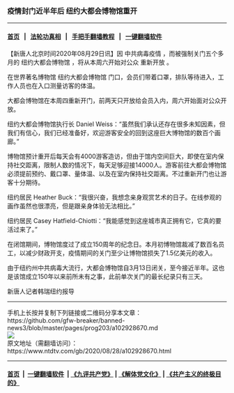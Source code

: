 ### 疫情封门近半年后 纽约大都会博物馆重开
------------------------

#### [首页](https://github.com/gfw-breaker/banned-news3/blob/master/README.md) &nbsp;&nbsp;|&nbsp;&nbsp; [法轮功真相](https://github.com/begood0513/basic/blob/master/README.md)  &nbsp;&nbsp;|&nbsp;&nbsp; [手把手翻墙教程](https://github.com/gfw-breaker/guides/wiki)  &nbsp;&nbsp;|&nbsp;&nbsp; [一键翻墙软件](https://github.com/gfw-breaker/nogfw/blob/master/README.md)  



<div><div class="post_content" itemprop="articleBody">
 <p>
  【新唐人北京时间2020年08月29日讯】因
  <ok href="https://www.ntdtv.com/gb/中共病毒疫情.htm">
   中共病毒疫情
  </ok>
  ，而被强制关门五个多月的
  <ok href="https://www.ntdtv.com/gb/纽约大都会博物馆.htm">
   纽约大都会博物馆
  </ok>
  ，将从本周六开始对公众
  <ok href="https://www.ntdtv.com/gb/重新开放.htm">
   重新开放
  </ok>
  。
 </p>
 <p>
  在世界著名博物馆
  <ok href="https://www.ntdtv.com/gb/纽约大都会博物馆.htm">
   纽约大都会博物馆
  </ok>
  门口，会员们带着口罩，排队等待进入，工作人员也在入口测量访客的体温。
 </p>
 <p>
  大都会博物馆在本周四重新开门，前两天只开放给会员入内，周六开始面对公众开放。
 </p>
 <p>
  纽约大都会博物馆执行长 Daniel Weiss：“虽然我们承认还存在很多未知因素，但我们有信心，我们已经准备好，欢迎游客安全的回到这座巨大博物馆的数百个画廊。”
 </p>
 <p>
  博物馆预计重开后每天会有4000游客造访，但由于馆内空间巨大，即使在室内保持社交距离，限制人数的情况下，每天足够迎接14000人。游客前往大都会博物馆必须提前预约、戴口罩、量体温、以及在室内保持社交距离。不过重新开门也让游客十分期待。
 </p>
 <p>
  纽约居民 Heather Buck：“我很兴奋，我想念亲身观赏艺术的日子。在线参观的画作虽然也很漂亮，但是跟亲身体验无法相比。”
 </p>
 <p>
  纽约居民 Casey Hatfield-Chiotti：“我能感觉到这座城市真正拥有它，它真的要活过来了。”
 </p>
 <p>
  在闭馆期间，博物馆度过了成立150周年的纪念日。本月初博物馆裁减了数百名员工，以减少财政开支，疫情期间的关门至少让博物馆损失了1.5亿美元的收入。
 </p>
 <p>
  由于纽约州中共病毒大流行，大都会博物馆自3月13日闭关，至今接近半年。这也是该馆成立150年以来前所未有之事，此前单次关门的最长纪录只有三天。
 </p>
 <p>
  新唐人记者韩瑞纽约报导
 </p>
 <div class="single_ad">
 </div>
</div>
</div>
<hr/>
手机上长按并复制下列链接或二维码分享本文章：<br/>
https://github.com/gfw-breaker/banned-news3/blob/master/pages/prog203/a102928670.md <br/>
<a href='https://github.com/gfw-breaker/banned-news3/blob/master/pages/prog203/a102928670.md'><img src='https://github.com/gfw-breaker/banned-news3/blob/master/pages/prog203/a102928670.md.png'/></a> <br/>
原文地址（需翻墙访问）：https://www.ntdtv.com/gb/2020/08/28/a102928670.html


------------------------
#### [首页](https://github.com/gfw-breaker/banned-news3/blob/master/README.md) &nbsp;|&nbsp; [一键翻墙软件](https://github.com/gfw-breaker/nogfw/blob/master/README.md) &nbsp;| [《九评共产党》](https://github.com/gfw-breaker/9ping.md/blob/master/README.md#九评之一评共产党是什么) | [《解体党文化》](https://github.com/gfw-breaker/jtdwh.md/blob/master/README.md) | [《共产主义的终极目的》](https://github.com/gfw-breaker/gczydzjmd.md/blob/master/README.md)


<img src='http://gfw-breaker.win/banned-news3/pages/prog203/a102928670.md' width='0px' height='0px'/>